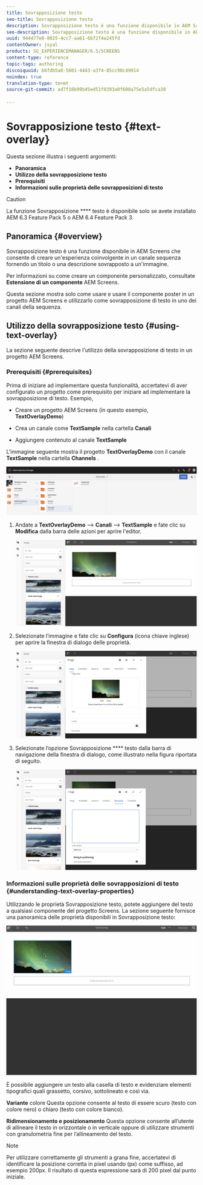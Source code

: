 ```yaml
---
title: Sovrapposizione testo
seo-title: Sovrapposizione testo
description: Sovrapposizione testo è una funzione disponibile in AEM Screens che consente di creare un'esperienza coinvolgente in un canale sequenza fornendo un titolo o una descrizione sovrapposto a un'immagine. Segui questa pagina per saperne di più.
seo-description: Sovrapposizione testo è una funzione disponibile in AEM Screens che consente di creare un'esperienza coinvolgente in un canale sequenza fornendo un titolo o una descrizione sovrapposto a un'immagine. Segui questa pagina per saperne di più.
uuid: 944477e8-0025-4cc7-aa61-6b72f4a245fd
contentOwner: jsyal
products: SG_EXPERIENCEMANAGER/6.5/SCREENS
content-type: reference
topic-tags: authoring
discoiquuid: b6fdb5a0-5601-4443-a3f4-85cc90c49914
noindex: true
translation-type: tm+mt
source-git-commit: ad7f18b99b45ed51f0393a0f608a75e5a5dfca30

---
```



# Sovrapposizione testo {#text-overlay}

Questa sezione illustra i seguenti argomenti:

* **Panoramica**
* **Utilizzo della sovrapposizione testo**
* **Prerequisiti**
* **Informazioni sulle proprietà delle sovrapposizioni di testo**

>[!CAUTION]
>
>La funzione Sovrapposizione **** testo è disponibile solo se avete installato AEM 6.3 Feature Pack 5 o AEM 6.4 Feature Pack 3.

## Panoramica {#overview}

Sovrapposizione testo è una funzione disponibile in AEM Screens che consente di creare un'esperienza coinvolgente in un canale sequenza fornendo un titolo o una descrizione sovrapposto a un'immagine.

Per informazioni su come creare un componente personalizzato, consultate **Estensione di un componente** AEM Screens.

Questa sezione mostra solo come usare e usare il componente poster in un progetto AEM Screens e utilizzarlo come sovrapposizione di testo in uno dei canali della sequenza.

## Utilizzo della sovrapposizione testo {#using-text-overlay}

La sezione seguente descrive l'utilizzo della sovrapposizione di testo in un progetto AEM Screens.

### Prerequisiti {#prerequisites}

Prima di iniziare ad implementare questa funzionalità, accertatevi di aver configurato un progetto come prerequisito per iniziare ad implementare la sovrapposizione di testo. Esempio,

* Creare un progetto AEM Screens (in questo esempio, **TextOverlayDemo**)

* Crea un canale come **TextSample** nella cartella **Canali**

* Aggiungere contenuto al canale **TextSample**

L'immagine seguente mostra il progetto **TextOverlayDemo** con il canale **TextSample** nella cartella **Channels** .

![screen_shot_2018-12-16at75908pm](assets/screen_shot_2018-12-16at75908pm.png)

1. Andate a **TextOverlayDemo** —&gt; **Canali** —&gt; **TextSample** e fate clic su **Modifica** dalla barra delle azioni per aprire l'editor.

   ![screen_shot_2018-12-16at80017pm](assets/screen_shot_2018-12-16at80017pm.png)

1. Selezionate l’immagine e fate clic su **Configura** (icona chiave inglese) per aprire la finestra di dialogo delle proprietà.

   ![screen_shot_2018-12-16at80221pm](assets/screen_shot_2018-12-16at80221pm.png)

1. Selezionate l’opzione Sovrapposizione **** testo dalla barra di navigazione della finestra di dialogo, come illustrato nella figura riportata di seguito.

   ![screen_shot_2018-12-16at80424pm](assets/screen_shot_2018-12-16at80424pm.png)

### Informazioni sulle proprietà delle sovrapposizioni di testo {#understanding-text-overlay-properties}

Utilizzando le proprietà Sovrapposizione testo, potete aggiungere del testo a qualsiasi componente del progetto Screens. La sezione seguente fornisce una panoramica delle proprietà disponibili in Sovrapposizione testo:

![Testo](assets/text.gif)

È possibile aggiungere un testo alla casella di testo e evidenziare elementi tipografici quali grassetto, corsivo, sottolineato e così via.

**Variante** colore Questa opzione consente al testo di essere scuro (testo con colore nero) o chiaro (testo con colore bianco).

**Ridimensionamento e posizionamento** Questa opzione consente all’utente di allineare il testo in orizzontale o in verticale oppure di utilizzare strumenti con granulometria fine per l’allineamento del testo.

>[!NOTE]
>
>Per utilizzare correttamente gli strumenti a grana fine, accertatevi di identificare la posizione corretta in pixel usando (px) come suffisso, ad esempio 200px. Il risultato di questa espressione sarà di 200 pixel dal punto iniziale.

